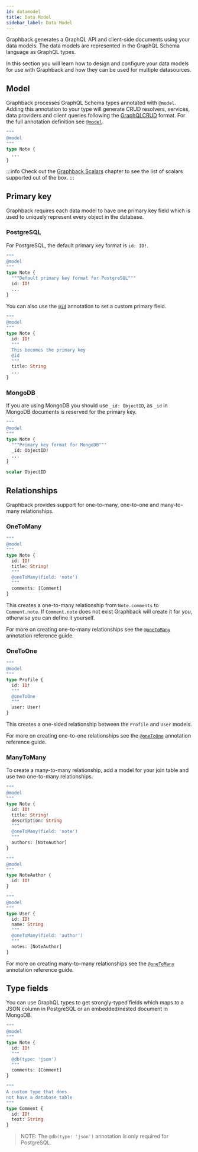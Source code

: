 ```yaml
---
id: datamodel
title: Data Model
sidebar_label: Data Model
---
```


Graphback generates a GraphQL API and client-side documents using your data models. The data models are represented in the GraphQL Schema language as GraphQL types.

In this section you will learn how to design and configure your data models for use with Graphback and how they can be used for multiple datasources.

## Model

Graphback processes GraphQL Schema types annotated with `@model`.
Adding this annotation to your type will generate CRUD resolvers, services, data providers and client queries following the [GraphQLCRUD](https://graphqlcrud.org) format. For the full annotation definition see [`@model`](./annotations#model).

```graphql
"""
@model
"""
type Note {
  ...
}
```

:::info
Check out the [Graphback Scalars](./scalars.md) chapter to see the list of scalars supported out of the box. 
:::

## Primary key

Graphback requires each data model to have one primary key field which is used to uniquely represent every object in the database.

### PostgreSQL

For PostgreSQL, the default primary key format is `id: ID!`.

```graphql
"""
@model
"""
type Note {
  """Default primary key format for PostgreSQL"""
  id: ID!
  ...
}
```

You can also use the [`@id`](./annotations#id) annotation to set a custom primary field.

```graphql
"""
@model
"""
type Note {
  id: ID!
  """
  This becomes the primary key
  @id
  """
  title: String
  ...
}
```

### MongoDB

If you are using MongoDB you should use `_id: ObjectID`, as `_id` in MongoDB documents is reserved for the primary key.

```graphql
"""
@model
"""
type Note {
  """Primary key format for MongoDB"""
  _id: ObjectID!
  ...
}

scalar ObjectID
```

## Relationships

Graphback provides support for one-to-many, one-to-one and many-to-many relationships.

### OneToMany

```graphql
"""
@model
"""
type Note {
  id: ID!
  title: String!
  """
  @oneToMany(field: 'note')
  """
  comments: [Comment]
}
```

This creates a one-to-many relationship from `Note.comments` to `Comment.note`. If `Comment.note` does not exist Graphback will create it for you, otherwise you can define it yourself.

For more on creating one-to-many relationships see the [`@oneToMany`](./annotations#onetomany) annotation reference guide.

### OneToOne

```graphql
"""
@model
"""
type Profile {
  id: ID!
  """
  @oneToOne
  """
  user: User!
}
```

This creates a one-sided relationship between the `Profile` and `User` models.

For more on creating one-to-one relationships see the [`@oneToOne`](./annotations#onetoone) annotation reference guide.

### ManyToMany

To create a many-to-many relationship, add a model for your join table and use two one-to-many relationships.

```graphql
""" 
@model 
"""
type Note {
  id: ID!
  title: String!
  description: String
  """
  @oneToMany(field: 'note')
  """
  authors: [NoteAuthor]
}

"""
@model
"""
type NoteAuthor {
  id: ID!
}

"""
@model
"""
type User {
  id: ID!
  name: String
  """
  @oneToMany(field: 'author')
  """
  notes: [NoteAuthor]
}
```

For more on creating many-to-many relationships see the [`@oneToMany`](./annotations#onetomany) annotation reference guide.

## Type fields

You can use GraphQL types to get strongly-typed fields which maps to a JSON column in PostgreSQL or an embedded/nested document in MongoDB.

```graphql
"""
@model
"""
type Note {
  id: ID!
  """
  @db(type: 'json')
  """
  comments: [Comment]
}

"""
A custom type that does 
not have a database table
"""
type Comment {
  id: ID!
  text: String
}
```

> NOTE: The `@db(type: 'json')` annotation is only required for PostgreSQL.
